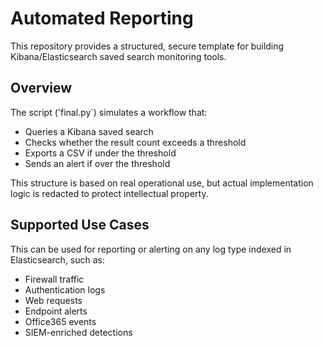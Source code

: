 # Automated  Reporting 

This repository provides a structured, secure template for building Kibana/Elasticsearch saved search monitoring tools.

## Overview

The script ('final.py`) simulates a workflow that:

- Queries a Kibana saved search
- Checks whether the result count exceeds a threshold
- Exports a CSV if under the threshold
- Sends an alert if over the threshold

This structure is based on real operational use, but actual implementation logic is redacted to protect intellectual property.

## Supported Use Cases

This can be used for reporting or alerting on any log type indexed in Elasticsearch, such as:

- Firewall traffic
- Authentication logs
- Web requests
- Endpoint alerts
- Office365 events
- SIEM-enriched detections
